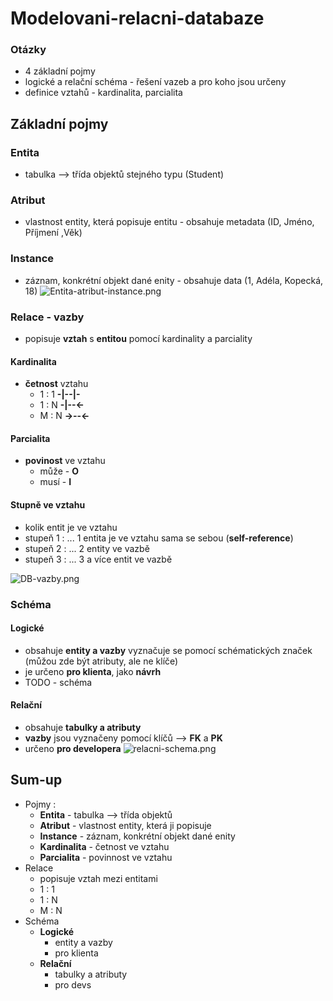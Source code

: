# Modelovani-relacni-databaze

### Otázky
- 4 základní pojmy 
- logické a relační schéma - řešení vazeb a pro koho jsou určeny
- definice vztahů - kardinalita, parcialita

## Základní pojmy
### Entita 
- tabulka --> třída objektů stejného typu (Student)
### Atribut
- vlastnost entity, která popisuje entitu - obsahuje metadata (ID, Jméno, Příjmení ,Věk) 
### Instance
- záznam, konkrétní objekt dané enity - obsahuje data (1, Adéla, Kopecká, 18)
![Entita-atribut-instance.png](Entita-atribut-instance.png)

### Relace - vazby
- popisuje **vztah** s **entitou** pomocí kardinality a parciality

#### Kardinalita
- **četnost** vztahu
  - 1 : 1 **-|--|-**
  - 1 : N **-|--<-**
  - M : N **->--<-**

#### Parcialita
- **povinost** ve vztahu
  - může - **O** 
  - musí - **I**

#### Stupně ve vztahu
- kolik entit je ve vztahu
- stupeň 1 : ... 1 entita je ve vztahu sama se sebou (**self-reference**)
- stupeň 2 : ... 2 entity ve vazbě
- stupeň 3 : ... 3 a více entit ve vazbě

![DB-vazby.png](DB-vazby.png)

### Schéma
#### Logické 
- obsahuje **entity a vazby** vyznačuje se pomocí schématických značek (můžou zde být atributy, ale ne klíče)
- je určeno **pro klienta**, jako **návrh**
- TODO - schéma

#### Relační
- obsahuje **tabulky a atributy**
- **vazby** jsou vyznačeny pomocí klíčů --> **FK** a **PK**
- určeno **pro developera**
![relacni-schema.png](relacni-schema.png)


## Sum-up
- Pojmy :
  - **Entita** - tabulka --> třída objektů
  - **Atribut** - vlastnost entity, která ji popisuje
  - **Instance** - záznam, konkrétní objekt dané enity
  - **Kardinalita** - četnost ve vztahu
  - **Parcialita** - povinnost ve vztahu
- Relace
  - popisuje vztah mezi entitami
  - 1 : 1
  - 1 : N
  - M : N
- Schéma
  - **Logické**
    - entity a vazby
    - pro klienta
  - **Relační**
    - tabulky a atributy
    - pro devs
